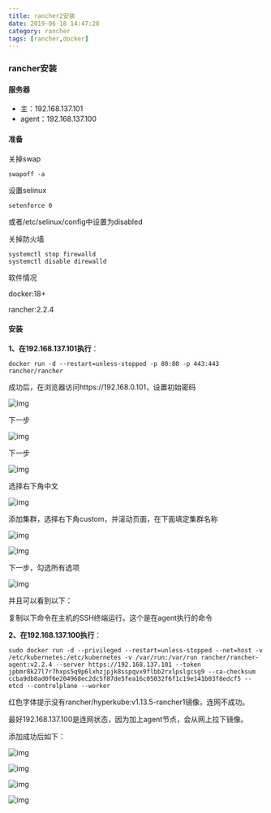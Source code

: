 ```yaml
---
title: rancher2安装
date: 2019-06-18 14:47:28
category: rancher
tags: [rancher,docker]
---
```


### rancher安装

#### 服务器

* 主：192.168.137.101
* agent：192.168.137.100

#### 准备

关掉swap

```shell
swapoff -a
```

设置selinux

```shell
setenforce 0
```

或者/etc/selinux/config中设置为disabled

关掉防火墙

```shell
systemctl stop firewalld
systemctl disable direwalld
```

软件情况

docker:18+

rancher:2.2.4

#### 安装 

**1、在192.168.137.101执行**：

```shell
docker run -d --restart=unless-stopped -p 80:80 -p 443:443 rancher/rancher
```

成功后，在浏览器访问https://192.168.0.101，设置初始密码

![img](https://clyhs.github.io/images/rancher/01.png)

下一步

![img](https://clyhs.github.io/images/rancher/02.png)

下一步

![img](https://clyhs.github.io/images/rancher/03.png)

选择右下角中文

![img](https://clyhs.github.io/images/rancher/04.png)

添加集群，选择右下角custom，并滚动页面，在下面填定集群名称

![img](https://clyhs.github.io/images/rancher/05.png)

![img](https://clyhs.github.io/images/rancher/06.png)

下一步，勾选所有选项

![img](https://clyhs.github.io/images/rancher/07.png)

并且可以看到以下：

复制以下命令在主机的SSH终端运行。这个是在agent执行的命令

**2、在192.168.137.100执行**：

```shell
sudo docker run -d --privileged --restart=unless-stopped --net=host -v /etc/kubernetes:/etc/kubernetes -v /var/run:/var/run rancher/rancher-agent:v2.2.4 --server https://192.168.137.101 --token jpbmr8k27l7r7hxps5q9p6lxhzjpjk8sspqvx9flbb2rxlpslgcsg9 --ca-checksum ccba9db8ad0f6e204968ec2dc5f87de5fea16c05032f6f1c19e141b03f8edcf5 --etcd --controlplane --worker
```

红色字体提示没有rancher/hyperkube:v1.13.5-rancher1镜像，连网不成功。

最好192.168.137.100是连网状态，因为加上agent节点，会从网上拉下镜像。

添加成功后如下：

![img](https://clyhs.github.io/images/rancher/10.png)

![img](https://clyhs.github.io/images/rancher/11.png)

![img](https://clyhs.github.io/images/rancher/12.png)

![img](https://clyhs.github.io/images/rancher/13.png)





